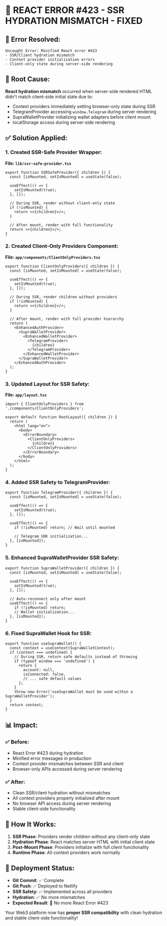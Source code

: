 # 🔧 REACT ERROR #423 - SSR HYDRATION MISMATCH - FIXED

## 🚨 Error Resolved:
```
Uncaught Error: Minified React error #423
- SSR/Client hydration mismatch
- Context provider initialization errors
- Client-only state during server-side rendering
```

## 🎯 Root Cause:
**React hydration mismatch** occurred when server-side rendered HTML didn't match client-side initial state due to:
- Context providers immediately setting browser-only state during SSR
- TelegramProvider accessing `window.Telegram` during server rendering
- SupraWalletProvider initializing wallet adapters before client mount
- localStorage access during server-side rendering

## ✅ Solution Applied:

### 1. **Created SSR-Safe Provider Wrapper:**
**File: `lib/ssr-safe-provider.tsx`**
```tsx
export function SSRSafeProvider({ children }) {
  const [isMounted, setIsMounted] = useState(false);
  
  useEffect(() => {
    setIsMounted(true);
  }, []);

  // During SSR, render without client-only state
  if (!isMounted) {
    return <>{children}</>;
  }
  
  // After mount, render with full functionality
  return <>{children}</>;
}
```

### 2. **Created Client-Only Providers Component:**
**File: `app/components/ClientOnlyProviders.tsx`**
```tsx
export function ClientOnlyProviders({ children }) {
  const [isMounted, setIsMounted] = useState(false);

  useEffect(() => {
    setIsMounted(true);
  }, []);

  // During SSR, render children without providers
  if (!isMounted) {
    return <>{children}</>;
  }

  // After mount, render with full provider hierarchy
  return (
    <EnhancedAuthProvider>
      <SupraWalletProvider>
        <EnhancedWalletProvider>
          <TelegramProvider>
            {children}
          </TelegramProvider>
        </EnhancedWalletProvider>
      </SupraWalletProvider>
    </EnhancedAuthProvider>
  );
}
```

### 3. **Updated Layout for SSR Safety:**
**File: `app/layout.tsx`**
```tsx
import { ClientOnlyProviders } from './components/ClientOnlyProviders';

export default function RootLayout({ children }) {
  return (
    <html lang="en">
      <body>
        <ErrorBoundary>
          <ClientOnlyProviders>
            {children}
          </ClientOnlyProviders>
        </ErrorBoundary>
      </body>
    </html>
  );
}
```

### 4. **Added SSR Safety to TelegramProvider:**
```tsx
export function TelegramProvider({ children }) {
  const [isMounted, setIsMounted] = useState(false);
  
  useEffect(() => {
    setIsMounted(true);
  }, []);

  useEffect(() => {
    if (!isMounted) return; // Wait until mounted
    
    // Telegram SDK initialization...
  }, [isMounted]);
}
```

### 5. **Enhanced SupraWalletProvider SSR Safety:**
```tsx
export function SupraWalletProvider({ children }) {
  const [isMounted, setIsMounted] = useState(false);
  
  useEffect(() => {
    setIsMounted(true);
  }, []);

  // Auto-reconnect only after mount
  useEffect(() => {
    if (!isMounted) return;
    // Wallet initialization...
  }, [isMounted]);
}
```

### 6. **Fixed SupraWallet Hook for SSR:**
```tsx
export function useSupraWallet() {
  const context = useContext(SupraWalletContext);
  if (context === undefined) {
    // During SSR, return safe defaults instead of throwing
    if (typeof window === 'undefined') {
      return {
        account: null,
        isConnected: false,
        // ... safe default values
      };
    }
    throw new Error('useSupraWallet must be used within a SupraWalletProvider');
  }
  return context;
}
```

## 📊 Impact:

### ✅ **Before**:
- React Error #423 during hydration
- Minified error messages in production
- Context provider mismatches between SSR and client
- Browser-only APIs accessed during server rendering

### ✅ **After**:
- Clean SSR/client hydration without mismatches
- All context providers properly initialized after mount
- No browser API access during server rendering
- Stable client-side functionality

## 🔄 **How It Works:**

1. **SSR Phase**: Providers render children without any client-only state
2. **Hydration Phase**: React matches server HTML with initial client state
3. **Post-Mount Phase**: Providers initialize with full client functionality
4. **Runtime Phase**: All context providers work normally

## 🚀 Deployment Status:
- **Git Commit**: ✅ Complete
- **Git Push**: ✅ Deployed to Netlify
- **SSR Safety**: ✅ Implemented across all providers
- **Hydration**: ✅ No more mismatches
- **Expected Result**: 🎯 No more React Error #423

Your Web3 platform now has **proper SSR compatibility** with clean hydration and stable client-side functionality!
